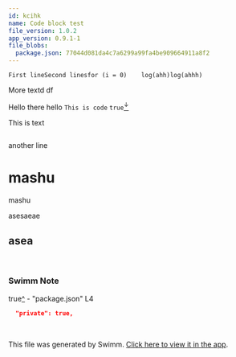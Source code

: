 ```yaml
---
id: kcihk
name: Code block test
file_version: 1.0.2
app_version: 0.9.1-1
file_blobs:
  package.json: 77044d081da4c7a6299a99fa4be909664911a8f2
---
```


```
First lineSecond linesfor (i = 0)    log(ahh)log(ahhh)
```

More textd df

Hello there hello `This is code` `true`[<sup id="Tpi3p">↓</sup>](#f-Tpi3p)

This is text

```
```

another line





# **mashu**

mashu

asesaeae






## **asea**




<br/>

<!-- THIS IS AN AUTOGENERATED SECTION. DO NOT EDIT THIS SECTION DIRECTLY -->
### Swimm Note

<span id="f-Tpi3p">true</span>[^](#Tpi3p) - "package.json" L4
```json
  "private": true,
```

<br/>

This file was generated by Swimm. [Click here to view it in the app](http://localhost:5000/repos/Z2l0aHViJTNBJTNBc3Rva2Utd2VhdGhlciUzQSUzQUFkZGllQ29oZW4=/docs/kcihk).